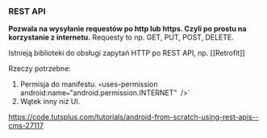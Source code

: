 ### REST API
**Pozwala na wysyłanie requestów po http lub https. Czyli po prostu na korzystanie z internetu.**
Requesty to np. GET, PUT, POST, DELETE.

Istnieją biblioteki do obsługi zapytań HTTP po REST API, np. [[Retrofit]]


Rzeczy potrzebne:

1) Permisja do manifestu.
``<``uses-permission` `android:name``=``"android.permission.INTERNET"` `/>`
2) Wątek inny niż UI.




https://code.tutsplus.com/tutorials/android-from-scratch-using-rest-apis--cms-27117